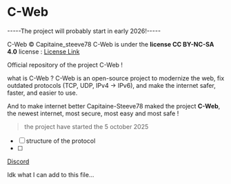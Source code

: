 # C-Web

-----The project will probably start in early 2026!-----

C-Web © Capitaine_steeve78
C-Web is under the **license CC BY-NC-SA 4.0**
license : 
[License Link](https://creativecommons.org/licenses/by-nc-sa/4.0/legalcode)

Official repository of the project C-Web !

what is C-Web ?
  C-Web is an open-source project to modernize the web, fix outdated protocols (TCP, UDP, IPv4 → IPv6), and make the internet safer, faster, and easier to use.

  And to make internet better Capitaine-Steeve78 maked the project **C-Web**, the newest internet, most secure, most easy and most safe !
  > the project have started the 5 october 2025



- [ ] structure of the protocol
- [ ] 

[Discord](https://discord.gg/XjSUzvQ22P)

Idk what I can add to this file...
